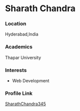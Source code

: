 # Sharath Chandra

### Location

Hyderabad,India

### Academics

Thapar University

### Interests

- Web Development

### Profile Link

[SharathChandra345](https://github.com/Sharathchandra345)
